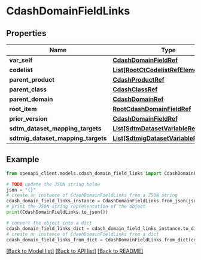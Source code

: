 # CdashDomainFieldLinks


## Properties

Name | Type | Description | Notes
------------ | ------------- | ------------- | -------------
**var_self** | [**CdashDomainFieldRef**](CdashDomainFieldRef.md) |  | [optional] 
**codelist** | [**List[RootCtCodelistRefElement]**](RootCtCodelistRefElement.md) |  | [optional] 
**parent_product** | [**CdashProductRef**](CdashProductRef.md) |  | [optional] 
**parent_class** | [**CdashClassRef**](CdashClassRef.md) |  | [optional] 
**parent_domain** | [**CdashDomainRef**](CdashDomainRef.md) |  | [optional] 
**root_item** | [**RootCdashDomainFieldRef**](RootCdashDomainFieldRef.md) |  | [optional] 
**prior_version** | [**CdashDomainFieldRef**](CdashDomainFieldRef.md) |  | [optional] 
**sdtm_dataset_mapping_targets** | [**List[SdtmDatasetVariableRefTarget]**](SdtmDatasetVariableRefTarget.md) |  | [optional] 
**sdtmig_dataset_mapping_targets** | [**List[SdtmigDatasetVariableRefTarget]**](SdtmigDatasetVariableRefTarget.md) |  | [optional] 

## Example

```python
from openapi_client.models.cdash_domain_field_links import CdashDomainFieldLinks

# TODO update the JSON string below
json = "{}"
# create an instance of CdashDomainFieldLinks from a JSON string
cdash_domain_field_links_instance = CdashDomainFieldLinks.from_json(json)
# print the JSON string representation of the object
print(CdashDomainFieldLinks.to_json())

# convert the object into a dict
cdash_domain_field_links_dict = cdash_domain_field_links_instance.to_dict()
# create an instance of CdashDomainFieldLinks from a dict
cdash_domain_field_links_from_dict = CdashDomainFieldLinks.from_dict(cdash_domain_field_links_dict)
```
[[Back to Model list]](../README.md#documentation-for-models) [[Back to API list]](../README.md#documentation-for-api-endpoints) [[Back to README]](../README.md)


